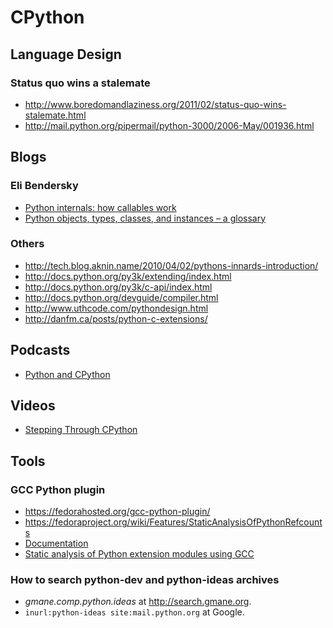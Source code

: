# CPython

## Language Design

### Status quo wins a stalemate

* http://www.boredomandlaziness.org/2011/02/status-quo-wins-stalemate.html
* http://mail.python.org/pipermail/python-3000/2006-May/001936.html

## Blogs

### Eli Bendersky

* [Python internals: how callables work](http://eli.thegreenplace.net/2012/03/23/python-internals-how-callables-work/)
* [Python objects, types, classes, and instances – a glossary](http://eli.thegreenplace.net/2012/03/30/python-objects-types-classes-and-instances-a-glossary/)

### Others

* http://tech.blog.aknin.name/2010/04/02/pythons-innards-introduction/
* http://docs.python.org/py3k/extending/index.html
* http://docs.python.org/py3k/c-api/index.html
* http://docs.python.org/devguide/compiler.html
* http://www.uthcode.com/pythondesign.html
* http://danfm.ca/posts/python-c-extensions/

## Podcasts

* [Python and CPython](http://www.radiofreepython.com/episodes/7/)

## Videos

* [Stepping Through CPython](http://www.youtube.com/watch?v=XGF3Qu4dUqk)

## Tools

### GCC Python plugin

* https://fedorahosted.org/gcc-python-plugin/
* https://fedoraproject.org/wiki/Features/StaticAnalysisOfPythonRefcounts
* [Documentation](http://readthedocs.org/docs/gcc-python-plugin/en/latest/index.html)
* [Static analysis of Python extension modules using GCC](http://pyvideo.org/video/648/static-analysis-of-python-extension-modules-using)

### How to search python-dev and python-ideas archives

* *gmane.comp.python.ideas* at http://search.gmane.org.
* `inurl:python-ideas site:mail.python.org` at Google.
